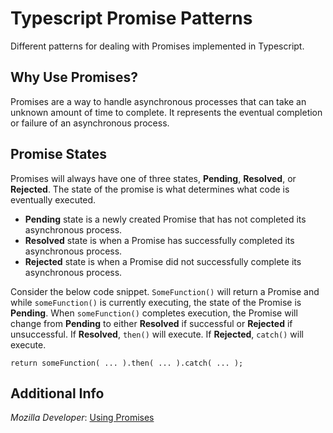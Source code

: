 # Typescript Promise Patterns

Different patterns for dealing with Promises implemented in Typescript.

## Why Use Promises?

Promises are a way to handle asynchronous processes that can take an unknown amount of time to complete. It represents the eventual completion or failure of an asynchronous process.

## Promise States

Promises will always have one of three states, **Pending**, **Resolved**, or **Rejected**. The state of the promise is what determines what code is eventually executed.
- **Pending** state is a newly created Promise that has not completed its asynchronous process.
- **Resolved** state is when a Promise has successfully completed its asynchronous process.
- **Rejected** state is when a Promise did not successfully complete its asynchronous process.

Consider the below code snippet. `SomeFunction()` will return a Promise and while `someFunction()` is currently executing, the state of the Promise is **Pending**. When `someFunction()` completes execution, the Promise will change from **Pending** to either **Resolved** if successful or **Rejected** if unsuccessful. If **Resolved**, `then()` will execute. If **Rejected**, `catch()` will execute.

```
return someFunction( ... ).then( ... ).catch( ... );
```

## Additional Info
_Mozilla Developer_: [Using Promises](https://developer.mozilla.org/en-US/docs/Web/JavaScript/Guide/Using_promises)